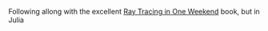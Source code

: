 Following allong with the excellent [Ray Tracing in One Weekend](https://raytracing.github.io/books/RayTracingInOneWeekend.html) book, but in Julia
